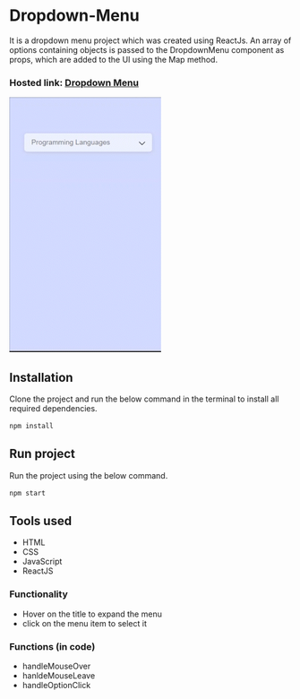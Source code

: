# Dropdown-Menu

It is a dropdown menu project which was created using ReactJs. An array of options containing objects is passed to the DropdownMenu component as props, which are added to the UI using the Map method.

### Hosted link: [Dropdown Menu](https://rahul4019.github.io/Dropdown-menu/)

![](./public/readme.gif)

## Installation

Clone the project and run the below command in the terminal to install all required dependencies.

```bash
npm install
```

## Run project

Run the project using the below command.

```bash
npm start
```

## Tools used

- HTML
- CSS
- JavaScript
- ReactJS

### Functionality

- Hover on the title to expand the menu
- click on the menu item to select it

### Functions (in code)

- handleMouseOver
- hanldeMouseLeave
- handleOptionClick
